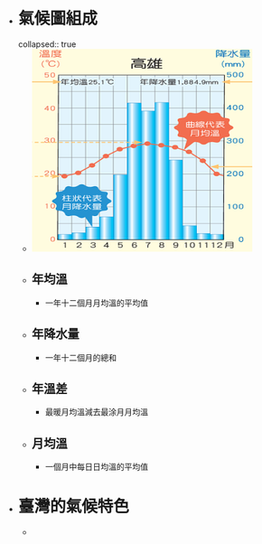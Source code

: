 - # 氣候圖組成
  collapsed:: true
	- ![image.png](../assets/image_1657611008353_0.png)
	- ## 年均溫
		- 一年十二個月月均溫的平均值
	- ## 年降水量
		- 一年十二個月的總和
	- ## 年溫差
		- 最暖月均溫減去最涂月月均溫
	- ## 月均溫
		- 一個月中每日日均溫的平均值
- # 臺灣的氣候特色
	-